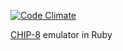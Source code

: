 [![Code Climate](https://codeclimate.com/github/ggarnier/chip8.rb.png)](https://codeclimate.com/github/ggarnier/chip8.rb)

[CHIP-8](https://en.wikipedia.org/wiki/CHIP-8) emulator in Ruby
